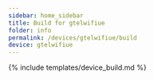 ```yaml
---
sidebar: home_sidebar
title: Build for gtelwifiue
folder: info
permalink: /devices/gtelwifiue/build
device: gtelwifiue
---
```

{% include templates/device_build.md %}
